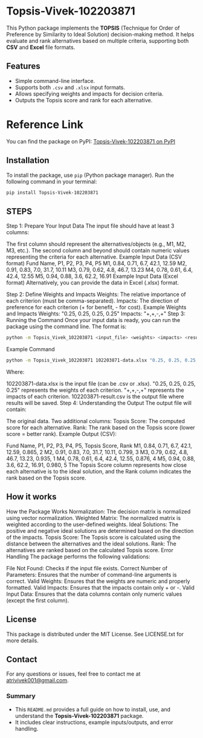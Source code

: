 # Topsis-Vivek-102203871

This Python package implements the **TOPSIS** (Technique for Order of Preference by Similarity to Ideal Solution) decision-making method. It helps evaluate and rank alternatives based on multiple criteria, supporting both **CSV** and **Excel** file formats.

## Features

- Simple command-line interface.
- Supports both `.csv` and `.xlsx` input formats.
- Allows specifying weights and impacts for decision criteria.
- Outputs the Topsis score and rank for each alternative.

# Reference Link
You can find the package on PyPI: [Topsis-Vivek-102203871 on PyPI](https://pypi.org/project/Topsis-Vivek-102203871/)

## Installation

To install the package, use `pip` (Python package manager). Run the following command in your terminal:

```bash
pip install Topsis-Vivek-102203871
```

## STEPS
Step 1: Prepare Your Input Data
The input file should have at least 3 columns:

The first column should represent the alternatives/objects (e.g., M1, M2, M3, etc.).
The second column and beyond should contain numeric values representing the criteria for each alternative.
Example Input Data (CSV format)
Fund Name, P1, P2, P3, P4, P5
M1, 0.84, 0.71, 6.7, 42.1, 12.59
M2, 0.91, 0.83, 7.0, 31.7, 10.11
M3, 0.79, 0.62, 4.8, 46.7, 13.23
M4, 0.78, 0.61, 6.4, 42.4, 12.55
M5, 0.94, 0.88, 3.6, 62.2, 16.91
Example Input Data (Excel format)
Alternatively, you can provide the data in Excel (.xlsx) format.

Step 2: Define Weights and Impacts
Weights: The relative importance of each criterion (must be comma-separated).
Impacts: The direction of preference for each criterion (+ for benefit, - for cost).
Example Weights and Impacts
Weights: "0.25, 0.25, 0.25, 0.25"
Impacts: "+,+,-,+"
Step 3: Running the Command
Once your input data is ready, you can run the package using the command line. The format is:

```bash
python -m Topsis_Vivek_102203871 <input_file> <weights> <impacts> <result_file>
```
Example Command
```bash
python -m Topsis_Vivek_102203871 102203871-data.xlsx "0.25, 0.25, 0.25, 0.25" "+,+,-,+" 102203871-result.csv
```
Where:

102203871-data.xlsx is the input file (can be .csv or .xlsx).
"0.25, 0.25, 0.25, 0.25" represents the weights of each criterion.
"+,+,-,+" represents the impacts of each criterion.
102203871-result.csv is the output file where results will be saved.
Step 4: Understanding the Output
The output file will contain:

The original data.
Two additional columns:
Topsis Score: The computed score for each alternative.
Rank: The rank based on the Topsis score (lower score = better rank).
Example Output (CSV):

Fund Name, P1, P2, P3, P4, P5, Topsis Score, Rank
M1, 0.84, 0.71, 6.7, 42.1, 12.59, 0.865, 2
M2, 0.91, 0.83, 7.0, 31.7, 10.11, 0.799, 3
M3, 0.79, 0.62, 4.8, 46.7, 13.23, 0.935, 1
M4, 0.78, 0.61, 6.4, 42.4, 12.55, 0.876, 4
M5, 0.94, 0.88, 3.6, 62.2, 16.91, 0.980, 5
The Topsis Score column represents how close each alternative is to the ideal solution, and the Rank column indicates the rank based on the Topsis score.

## How it works
How the Package Works
Normalization: The decision matrix is normalized using vector normalization.
Weighted Matrix: The normalized matrix is weighted according to the user-defined weights.
Ideal Solutions: The positive and negative ideal solutions are determined based on the direction of the impacts.
Topsis Score: The Topsis score is calculated using the distance between the alternatives and the ideal solutions.
Rank: The alternatives are ranked based on the calculated Topsis score.
Error Handling
The package performs the following validations:

File Not Found: Checks if the input file exists.
Correct Number of Parameters: Ensures that the number of command-line arguments is correct.
Valid Weights: Ensures that the weights are numeric and properly formatted.
Valid Impacts: Ensures that the impacts contain only + or -.
Valid Input Data: Ensures that the data columns contain only numeric values (except the first column).
## License
This package is distributed under the MIT License. See LICENSE.txt for more details.

## Contact
For any questions or issues, feel free to contact me at atrivivek001@gmail.com.



### Summary

- This `README.md` provides a full guide on how to install, use, and understand the **Topsis-Vivek-102203871** package.
- It includes clear instructions, example inputs/outputs, and error handling.






